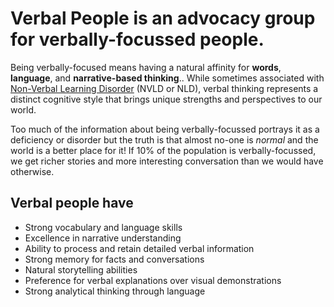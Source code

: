 # Verbal People is an advocacy group for verbally-focussed people.

Being verbally-focused means having a natural affinity for **words**, **language**, and **narrative-based thinking**.. While sometimes associated with [Non-Verbal Learning Disorder](https://verbalpeople.org/nvld) (NVLD or NLD), verbal thinking represents a distinct cognitive style that brings unique strengths and perspectives to our world.

Too much of the information about being verbally-focussed portrays it as a deficiency or disorder but the truth is that almost no-one is _normal_ and the world is a better place for it!  If 10% of the population is verbally-focussed, we get richer stories and more interesting conversation than we would have otherwise.

## Verbal people have

- Strong vocabulary and language skills
- Excellence in narrative understanding
- Ability to process and retain detailed verbal information
- Strong memory for facts and conversations
- Natural storytelling abilities
- Preference for verbal explanations over visual demonstrations
- Strong analytical thinking through language
